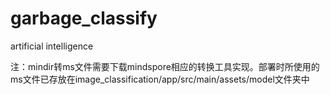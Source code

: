 # garbage_classify
 artificial intelligence

注：mindir转ms文件需要下载mindspore相应的转换工具实现。部署时所使用的ms文件已存放在image_classification/app/src/main/assets/model文件夹中

